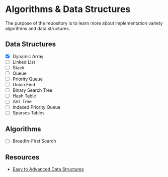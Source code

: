 # Algorithms & Data Structures
The purpose of the repository is to learn more about implementation variety algorithms and data structures.

## Data Structures
- [x] Dynamic Array
- [ ] Linked List 
- [ ] Stack 
- [ ] Queue 
- [ ] Priority Queue 
- [ ] Union Find 
- [ ] Binary Search Tree
- [ ] Hash Table
- [ ] AVL Tree 
- [ ] Indexed Priority Queue
- [ ] Sparses Tables 

## Algorithms 
- [ ] Breadth-First Search


## Resources
- [Easy to Advanced Data Structures](https://www.udemy.com/course/introduction-to-data-structures/)
